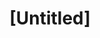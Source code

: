 ---
pid: CH957
title: "[Untitled]"
location_transcription: 
zipcode: 
outside_phl: 
neighborhood: 
age: 
age_range: 
instagram: 
image_file_name: CH_957.jpg
proposal_transcription: Take William Penn down and put Marcus Garvey up instead in
  the middle of City hall a life-size statue of Elijah Muhammed.
topic: African Americans,Figure,History,Politics,Social Justice
topic_summary: 0, 0, 0, 0, 0
type: Sculpture Statue
keywords_other: 
credit: G.O.D
image_labels: 
twitter: 
facebook: 
permalink: "/monuments/ch957/"
layout: item-page
---